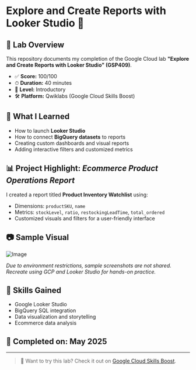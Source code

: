 # Explore and Create Reports with Looker Studio 🧾

## 📌 Lab Overview

This repository documents my completion of the Google Cloud lab **"Explore and Create Reports with Looker Studio" (GSP409)**.

- ✅ **Score:** 100/100
- ⏱ **Duration:** 40 minutes
- 🧠 **Level:** Introductory
- 🛠 **Platform:** Qwiklabs (Google Cloud Skills Boost)

## 🚀 What I Learned


- How to launch **Looker Studio**
- How to connect **BigQuery datasets** to reports
- Creating custom dashboards and visual reports
- Adding interactive filters and customized metrics

## 📊 Project Highlight: *Ecommerce Product Operations Report*


I created a report titled **Product Inventory Watchlist** using:
- Dimensions: `productSKU`, `name`
- Metrics: `stockLevel`, `ratio`, `restockingLeadTime`, `total_ordered`
- Customized visuals and filters for a user-friendly interface

## 📷 Sample Visual
![Image](https://github.com/user-attachments/assets/e2c11ad9-5929-47a3-a320-29789f03174a)

*Due to environment restrictions, sample screenshots are not shared. Recreate using GCP and Looker Studio for hands-on practice.*

## 🔗 Skills Gained

- Google Looker Studio
- BigQuery SQL integration
- Data visualization and storytelling
- Ecommerce data analysis

## 📅 Completed on: May 2025

---

> 🧠 Want to try this lab? Check it out on [Google Cloud Skills Boost](https://www.cloudskillsboost.google).

